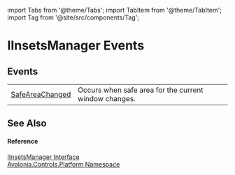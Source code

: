 import Tabs from '@theme/Tabs'; 
import TabItem from '@theme/TabItem'; 
import Tag from '@site/src/components/Tag'; 

# IInsetsManager Events




## Events
<table>
<tr>
<td><a href="E_Avalonia_Controls_Platform_IInsetsManager_SafeAreaChanged">SafeAreaChanged</a></td>
<td>Occurs when safe area for the current window changes.</td>
</tr>
</table>

## See Also


#### Reference
<a href="T_Avalonia_Controls_Platform_IInsetsManager">IInsetsManager Interface</a>  
<a href="N_Avalonia_Controls_Platform">Avalonia.Controls.Platform Namespace</a>  
